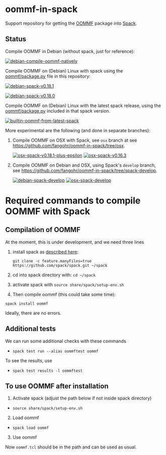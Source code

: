 # oommf-in-spack

Support repository for getting the [OOMMF](https://math.nist.gov/oommf/) package into [Spack](http://spack.readthedocs.io).

## Status

Compile OOMMF in Debian (without spack, just for reference):

[![debian-compile-oommf-natively](https://github.com/fangohr/oommf-in-spack/actions/workflows/debian-compile-oommf-natively.yml/badge.svg)](https://github.com/fangohr/oommf-in-spack/actions/workflows/debian-compile-oommf-natively.yml)

Compile OOMMF on (Debian) Linux with spack using the [oommf/package.py](oommf/package.py) file in this repository:

[![debian-spack-v0.18.1](https://github.com/fangohr/oommf-in-spack/actions/workflows/debian-spack-v0.18.1.yml/badge.svg)](https://github.com/fangohr/oommf-in-spack/actions/workflows/debian-spack-v0.18.1.yml)

[![debian-spack-v0.18.0](https://github.com/fangohr/oommf-in-spack/actions/workflows/debian-spack-v0.18.0.yml/badge.svg)](https://github.com/fangohr/oommf-in-spack/actions/workflows/debian-spack-v0.18.0.yml)

Compile OOMMF on (Debian) Linux with the latest spack release, using the [oommf/package.py](https://github.com/spack/spack/blob/develop/var/spack/repos/builtin/packages/oommf/package.py) included in that spack version.

[![builtin-oommf-from-latest-spack](https://github.com/fangohr/oommf-in-spack/actions/workflows/builtin-oommf-from-latest-spack.yml/badge.svg)](https://github.com/fangohr/oommf-in-spack/actions/workflows/builtin-oommf-from-latest-spack.yml)



More experimental are the following (and done in separate branches):

1. Compile OOMMF on OSX with Spack, see `osx` branch at see https://github.com/fangohr/oommf-in-spack/tree/osx.

   [![osx-spack-v0.18.1-plus-epsilon](https://github.com/fangohr/oommf-in-spack/actions/workflows/osx-spack-v0.18.1.yml/badge.svg?branch=osx)](https://github.com/fangohr/oommf-in-spack/actions/workflows/osx-spack-v0.18.1.yml)
   [![osx-spack-v0.16.3](https://github.com/fangohr/oommf-in-spack/actions/workflows/osx-spack-v0.16.3.yml/badge.svg?branch=osx)](https://github.com/fangohr/oommf-in-spack/actions/workflows/osx-spack-v0.16.3.yml)

2. Compile OOMMF on Debian and OSX, using Spack's `develop` branch, see https://github.com/fangohr/oommf-in-spack/tree/spack-develop.

   [![debian-spack-develop](https://github.com/fangohr/oommf-in-spack/actions/workflows/debian-spack-develop.yml/badge.svg?branch=spack-develop)](https://github.com/fangohr/oommf-in-spack/actions/workflows/debian-spack-develop.yml)
   [![osx-spack-develop](https://github.com/fangohr/oommf-in-spack/actions/workflows/osx-spack-develop.yml/badge.svg?branch=spack-develop)](https://github.com/fangohr/oommf-in-spack/actions/workflows/osx-spack-develop.yml)



# Required commands to compile OOMMF with Spack

## Compilation of OOMMF

At the moment, this is under development, and we need three lines

1. install spack as [described here](https://spack.readthedocs.io/en/latest/getting_started.html#installation):

   `git clone -c feature.manyFiles=true https://github.com/spack/spack.git ~/spack`
   
2. cd into spack directory with: `cd ~/spack`

3. activate spack with `source share/spack/setup-env.sh`

4. Then compile oommf (this could take some time):

  `spack install oommf`

Ideally, there are no errors.

## Additional tests

We can run some additional checks with these commands

- `spack test run --alias oommftest oommf`

To see the results, use
- `spack test results -l oommftest`

## To use OOMMF after installation

1. Activate spack (adjust the path below if not inside spack directory)

- `source share/spack/setup-env.sh`

2. Load oommf

- `spack load oommf`

3. Use oommf

Now `oommf.tcl` should be in the path and can be used as usual.




